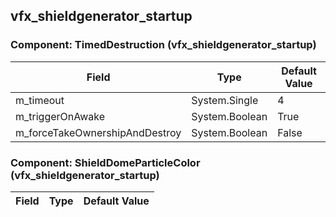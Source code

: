 ## vfx_shieldgenerator_startup

### Component: TimedDestruction (vfx_shieldgenerator_startup)

|Field|Type|Default Value|
|---|---|---|
|m_timeout|System.Single|4|
|m_triggerOnAwake|System.Boolean|True|
|m_forceTakeOwnershipAndDestroy|System.Boolean|False|

### Component: ShieldDomeParticleColor (vfx_shieldgenerator_startup)

|Field|Type|Default Value|
|---|---|---|

